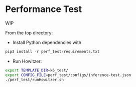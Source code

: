 # Performance Test

WIP

From the top directory:
- Install Python dependencies with

```python
pip3 install -r perf_test/requirements.txt
```

- Run Howitzer:

```sh
export TEMPLATE_DIR=k6_test/
export CONFIG_FILE=perf_test/configs/inference-test.json
./perf_test/runHowitzer.sh
```